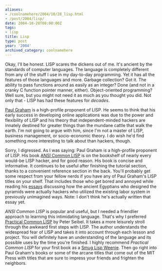 ```yaml
---
aliases:
- /coolnamehere/2004/10/28_lisp.html
- /post/2004/lisp/
date: 2004-10-28T00:00:00Z
tags:
- lisp
title: Lisp
type: post
year: '2004'
archived_category: coolnamehere
---
```


Okay, I'll be honest. LISP scares the dickens out of me. It's ancient by the 
standards of computer languages. The language is completely different from any 
of the stuff I use in my day-to-day programming.  Yet it has all the features 
of those languages and more. Garbage collection?  Got it. The ability to pass 
functions around as easily as an integer? Done (and not in a cranky C function 
pointer manner, either). Object-oriented programming? Well sure, but you might 
not need it as much as you thought you did. Not only that - LISP has had these 
features for *decades*.

[Paul Graham](http://www.paulgraham.com/) is a high-profile proponent of LISP. 
He seems to think that his early success in developing online applications was 
due to the power and flexibility of LISP and his theory that independent-minded 
hackers are innately destined for greater things than the mundane cattle that 
walk the earth. I'm not going to argue with him, since I'm not a master of 
LISP, business management, or socio-economic theory. I do wish he'd find 
something more interesting to talk about than hackers, though. 

Sorry, I digressed. As I was saying: Paul Graham is a high-profile proponent of 
LISP. His book [ANSI Common LISP](http://www.paulgraham.com/acl.html) is on the 
bookshelf of nearly every would-be LISP hacker, and for good reason. His book 
is concise and informative. It continues to be useful after finishing the 
tutorial section, thanks to a convenient reference section in the back. You'll 
probably get some respect from your fellow nerds if you have any of Paul 
Graham's LISP titles on your shelf. That includes those who get bored and 
annoyed while reading his [essays](http://www.paulgraham.com/articles.html) 
discussing how the ancient Egyptians who designed the pyramids were actually 
hackers who utilized the existing labor system in previously unimagined ways.
Note: I don't think he's actually written that essay yet.

*ANSI Common LISP* is popular and useful, but I needed a friendlier approach 
to learning this intimidating language. That's why I preferred [Practical 
Common LISP](http://www.gigamonkeys.com/book/) by Peter Seibel. It takes a 
more leisurely stroll through the awkward first steps with LISP. The author 
understands the widespread fear of LISP and takes it into account through each 
lesson and project. You will definitely have an understanding of the language 
and its possible uses by the time you're finished. I highly recommend *Practical 
Common LISP* for your first book as a [Smug Lisp 
Weenie](http://c2.com/cgi/wiki?SmugLispWeenie). Then go right into Paul Graham's 
books or some of the arcane titles that come out of the MIT Press with titles 
that are sure to impress your friends and frighten the neighbors.


